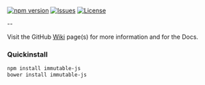 [![npm version](https://badge.fury.io/js/immutable-js.svg)](http://badge.fury.io/js/immutable-js) [![Issues](https://img.shields.io/github/issues/janbiasi/immutable.svg)](https://img.shields.io/github/issues/janbiasi/immutable.svg) [![License](https://img.shields.io/badge/license-BSD-blue.svg)](https://img.shields.io/badge/license-BSD-blue.svg)

--

Visit the GitHub [Wiki](https://github.com/janbiasi/immutable/wiki/) page(s) for more information and for the Docs.


### Quickinstall
```bash
npm install immutable-js
bower install immutable-js
```
